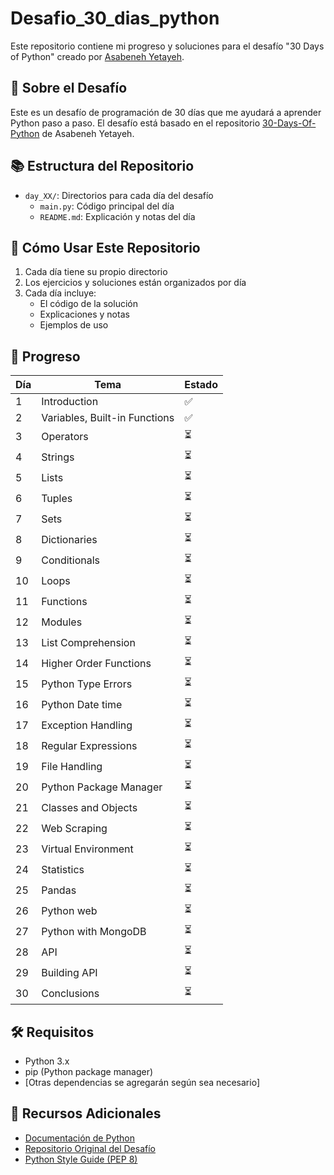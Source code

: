 # Desafio_30_dias_python

Este repositorio contiene mi progreso y soluciones para el desafío "30 Days of Python" creado por [Asabeneh Yetayeh](https://github.com/Asabeneh).

## 🎯 Sobre el Desafío

Este es un desafío de programación de 30 días que me ayudará a aprender Python paso a paso. El desafío está basado en el repositorio [30-Days-Of-Python](https://github.com/Asabeneh/30-Days-Of-Python) de Asabeneh Yetayeh.

## 📚 Estructura del Repositorio

- `day_XX/`: Directorios para cada día del desafío
  - `main.py`: Código principal del día
  - `README.md`: Explicación y notas del día

## 🚀 Cómo Usar Este Repositorio

1. Cada día tiene su propio directorio
2. Los ejercicios y soluciones están organizados por día
3. Cada día incluye:
   - El código de la solución
   - Explicaciones y notas
   - Ejemplos de uso

## 📝 Progreso

| Día | Tema | Estado |
|-----|------|--------|
| 1   | Introduction | ✅ |
| 2   | Variables, Built-in Functions | ✅ |
| 3   | Operators | ⏳ |
| 4   | Strings | ⏳ |
| 5   | Lists | ⏳ |
| 6   | Tuples | ⏳ |
| 7   | Sets | ⏳ |
| 8   | Dictionaries | ⏳ |
| 9   | Conditionals | ⏳ |
| 10  | Loops | ⏳ |
| 11  | Functions | ⏳ |
| 12  | Modules | ⏳ |
| 13  | List Comprehension | ⏳ |
| 14  | Higher Order Functions | ⏳ |
| 15  | Python Type Errors | ⏳ |
| 16  | Python Date time | ⏳ |
| 17  | Exception Handling | ⏳ |
| 18  | Regular Expressions | ⏳ |
| 19  | File Handling | ⏳ |
| 20  | Python Package Manager | ⏳ |
| 21  | Classes and Objects | ⏳ |
| 22  | Web Scraping | ⏳ |
| 23  | Virtual Environment | ⏳ |
| 24  | Statistics | ⏳ |
| 25  | Pandas | ⏳ |
| 26  | Python web | ⏳ |
| 27  | Python with MongoDB | ⏳ |
| 28  | API | ⏳ |
| 29  | Building API | ⏳ |
| 30  | Conclusions | ⏳ |

## 🛠️ Requisitos

- Python 3.x
- pip (Python package manager)
- [Otras dependencias se agregarán según sea necesario]

## 📖 Recursos Adicionales

- [Documentación de Python](https://docs.python.org/)
- [Repositorio Original del Desafío](https://github.com/Asabeneh/30-Days-Of-Python)
- [Python Style Guide (PEP 8)](https://www.python.org/dev/peps/pep-0008/) 
